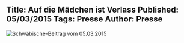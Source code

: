 Title: Auf die Mädchen ist Verlass
Published: 05/03/2015
Tags: Presse
Author: Presse
---

![Schwäbische-Beitrag vom 05.03.2015](./../assets/2015/2015-03-05-schawebische-2.jpg)